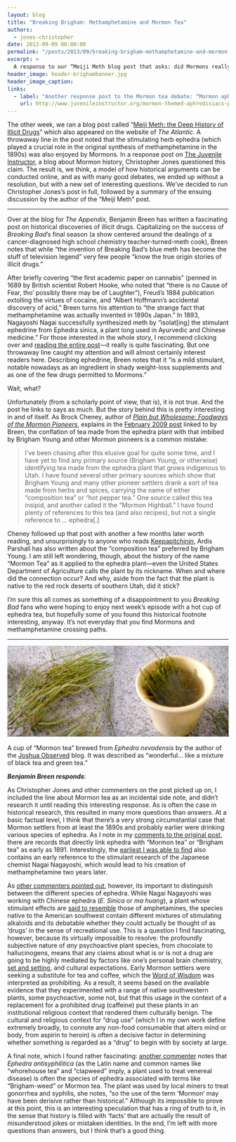 ```yaml
---
layout: blog
title: "Breaking Brigham: Methamphetamine and Mormon Tea"
authors:
  - jones-christopher
date: 2013-09-09 06:00:00
permalink: "/posts/2013/09/breaking-brigham-methamphetamine-and-mormon-tea"
excerpt: >
  A response to our “Meiji Meth blog post that asks: did Mormons really drink tea made from ephedra, a stimulant that is a crucial precursor for methamphetamine?
header_image: header-brighambanner.jpg
header_image_caption: 
links: 
  - label: "Another response post to the Mormon tea debate: “Mormon aphrodisiacs”"
    url: http://www.juvenileinstructor.org/mormon-themed-aphrodisiacs-part-1-of-4-damiana-possibly-nsfw/
---
```

<p class="alternate-voice">The other week, we ran a blog post called “<a href="http://theappendix.net/blog/2013/8/how-drugs-get-discovered">Meiji Meth: the Deep History of Illicit Drugs</a>” which also appeared on the website of <em>The Atlantic.</em> A throwaway line in the post noted that the stimulating herb ephedra (which played a crucial role in the original synthesis of methamphetamine in the 1890s) was also enjoyed by Mormons. In a response post on <a href="http://www.juvenileinstructor.org/breaking-brigham-or-methamphetamine-and-mormon-tea/">The Juvenile Instructor</a>, a blog about Mormon history, Christopher Jones questioned this claim. The result is, we think, a model of how historical arguments can be conducted online, and as with many good debates, we ended up without a resolution, but with a new set of interesting questions. We’ve decided to run Christopher Jones’s post in full, followed by a summary of the ensuing discussion by the author of the “Meiji Meth” post.</p>

<hr class="special" />

Over at the blog for *The Appendix,* Benjamin Breen has written a fascinating post on historical discoveries of illicit drugs. Capitalizing on the success of *Breaking Bad*’s final season (a show centered around the dealings of a cancer-diagnosed high school chemistry teacher-turned-meth cook), Breen notes that while “the invention of Breaking Bad‘s blue meth has become the stuff of television legend” very few people “know the true origin stories of illicit drugs.”

After briefly covering “the first academic paper on cannabis” (penned in 1689 by British scientist Robert Hooke, who noted that “there is no Cause of Fear, tho’ possibly there may be of Laughter”), Freud’s 1884 publication extolling the virtues of cocaine, and “Albert Hoffmann’s accidental discovery of acid,” Breen turns his attention to “the strange fact that methamphetamine was actually invented in 1890s Japan.” In 1893, Nagayoshi Nagai successfully synthesized meth by “isolat[ing] the stimulant ephedrine from Ephedra sinica, a plant long used in Ayurvedic and Chinese medicine.”  For those interested in the whole story, I recommend clicking over and [reading the entire post](http://theappendix.net/blog/2013/8/how-drugs-get-discovered)—it really is quite fascinating. But one throwaway line caught my attention and will almost certainly interest readers here. Describing ephedrine, Breen notes that it “is a mild stimulant, notable nowadays as an ingredient in shady weight-loss supplements and as one of the few drugs permitted to Mormons.”

Wait, what?

Unfortunately (from a scholarly point of view, that is), it is not true. And the post he links to says as much. But the story behind this is pretty interesting in and of itself. As Brock Cheney, author of [*Plain but Wholesome: Foodways of the Mormon Pioneers*](http://www.amazon.com/Plain-but-Wholesome-Foodways-Pioneers/dp/1607812088), explains in the [February 2009 post](http://pioneerfoodie.blogspot.com/2009/02/in-news-mormon-tea.html) linked to by Breen, the conflation of tea made from the ephedra plant with that imbibed by Brigham Young and other Mormon pioneers is a common mistake:

>I’ve been chasing after this elusive goal for quite some time, and I have yet to find any primary source (Brigham Young, or otherwise) identifying tea made from the ephedra plant that grows indigenous to Utah. I have found several other primary sources which show that Brigham Young and many other pioneer settlers drank a sort of tea made from herbs and spices, carrying the name of either “composition tea” or “hot pepper tea.” One source called this tea insipid, and another called it the “Mormon Highball.” I have found plenty of references to this tea (and also recipes), but not a single reference to … ephedra[.]

Cheney followed up that post with another a few months later worth reading, and unsurprisingly to anyone who reads [Keepapitchinin](http://www.keepapitchinin.org/), Ardis Parshall has also written about the “composition tea” preferred by Brigham Young. I am still left wondering, though, about the history of the name “Mormon Tea” as it applied to the ephedra plant—even the United States Department of Agriculture calls the plant by its nickname. When and where did the connection occur? And why, aside from the fact that the plant is native to the red rock deserts of southern Utah, did it stick? 

I’m sure this all comes as something of a disappointment to you *Breaking Bad* fans who were hoping to enjoy next week’s episode with a hot cup of ephedra tea, but hopefully some of you found this historical footnote interesting, anyway. It’s not everyday that you find Mormons and methamphetamine crossing paths.

<hr class="special" />

<div class="inline-image alternate-voice">
  <a rel="lightbox" href="/images/blog/2013/09/dscn0113-large.jpg">
    <img src="/images/blog/2013/09/dscn0113-medium.jpg" width="640" alt="Mormon tea" />
  </a>
  <p class="caption">
    <span class="credit">A cup of “Mormon tea” brewed from <em>Ephedra nevadensis</em> by the author of the <a href="http://joshuaobserves.wordpress.com/2008/09/13/mormon-tea/">Joshua Observed</a> blog. It was described as “wonderful… like a mixture of black tea and green tea.” </span>
  </p>
</div>

**<em>Benjamin Breen responds</em>**:

As Christopher Jones and other commenters on the post picked up on, I included the line about Mormon tea as an incidental side note, and didn’t research it until reading this interesting response. As is often the case in historical research, this resulted in many more questions than answers. At a basic factual level, I think that there’s a very strong circumstantial case that Mormon settlers from at least the 1890s and probably earlier were drinking various species of ephedra. As I note in my [comments to the original post](http://www.juvenileinstructor.org/breaking-brigham-or-methamphetamine-and-mormon-tea/#comment-331545), there are records that directly link ephedra with “Mormon tea” or “Brigham tea” as early as 1891. Interestingly, the [earliest I was able to find](http://books.google.com/books?id=kopPAQAAIAAJ&pg=PA602&dq=%22mormon+tea%22+ephedra&hl=en&sa=X&ei=l-UtUvnmD4aQ9QTnoIHQAw&ved=0CEwQ6AEwAQ) also contains an early reference to the stimulant research of the Japanese chemist Nagai Nagayoshi, which would lead to his creation of methamphetamine two years later. 

As [other commenters pointed out](http://www.juvenileinstructor.org/breaking-brigham-or-methamphetamine-and-mormon-tea/#comment-331554), however, its important to distinguish between the different species of ephedra. While Nagai Nagayoshi was working with Chinese ephedra (*E. Sinica* or *ma huang*), a plant whose stimulant effects are [said to resemble](http://www.erowid.org/experiences/subs/exp_Ephedra_sinica.shtml) those of amphetamines, the species native to the American southwest contain different mixtures of stimulating alkaloids and its debatable whether they could actually be thought of as ‘drugs’ in the sense of recreational use. This is a question I find fascinating, however, because its virtually impossible to resolve: the profoundly subjective nature of *any* psychoactive plant species, from chocolate to hallucinogens, means that any claims about what is or is not a drug are going to be highly mediated by factors like one’s personal brain chemistry, [set and setting](https://en.wikipedia.org/wiki/Set_and_setting), and cultural expectations. Early Mormon settlers were seeking a substitute for tea and coffee, which the [Word of Wisdom](https://en.wikipedia.org/wiki/Word_of_Wisdom#Hot_drinks) was interpreted as prohibiting. As a result, it seems based on the available evidence that they experimented with a range of native southwestern plants, some psychoactive, some not, but that this usage in the context of a replacement for a prohibited drug (caffeine) put these plants in an institutional religious context that rendered them culturally benign. The cultural and religious context for “drug use” (which I in my own work define extremely broadly, to connote any non-food consumable that alters mind or body, from aspirin to heroin) is often a decisive factor in determining whether something is regarded as a “drug” to begin with by society at large. 

A final note, which I found rather fascinating: [another commenter](http://www.juvenileinstructor.org/breaking-brigham-or-methamphetamine-and-mormon-tea/#comment-331549) notes that *Ephedra antisyphilitica* (as the Latin name and common names like “whorehouse tea” and “clapweed” imply, a plant used to treat venereal disease) is often the species of ephedra associated with terms like “Brigham-weed” or Mormon tea. The plant was used by local miners to treat gonorrhea and syphilis, she notes, “so the use of the term ‘Mormon’ may have been derisive rather than historical.” Although its impossible to prove at this point, this is an interesting speculation that has a ring of truth to it, in the sense that history is filled with ‘facts’ that are actually the result of misunderstood jokes or mistaken identities. In the end, I’m left with more questions than answers, but I think that’s a good thing.